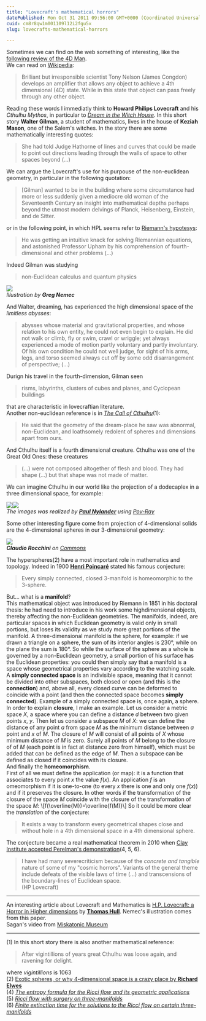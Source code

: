 ```yaml
---
title: "Lovecraft's mathematical horrors"
datePublished: Mon Oct 31 2011 09:56:00 GMT+0000 (Coordinated Universal Time)
cuid: cm8r8qw1m001109l12i2fgu5x
slug: lovecrafts-mathematical-horrors

---
```



Sometimes we can find on the web something of interesting, like the [following review of the 4D Man](http://doctor-k100.blogspot.com/2010/10/halloween-countdown-day-12-4d-man.html).  
We can read on [Wikipedia](http://en.wikipedia.org/wiki/4D_Man "4D Man Wikipedia"):

> Brilliant but irresponsible scientist Tony Nelson (James Congdon) develops an amplifier that allows any object to achieve a 4th dimensional (4D) state. While in this state that object can pass freely through any other object.

Reading these words I immediatly think to **Howard Philips Lovecraft** and his _Cthulhu Mythos_, in particular to [_Dream in the Witch House_](http://en.wikisource.org/wiki/The_Dreams_in_the_Witch-House). In this short story **Walter Gilman**, a student of mathematics, lives in the house of **Keziah Mason**, one of the Salem's witches. In the story there are some mathematically interesting quotes:

> She had told Judge Hathorne of lines and curves that could be made to point out directions leading through the walls of space to other spaces beyond (...)

We can argue the Lovecraft's use for his purpouse of the non-euclidean geometry, in particular in the following quotation:

> \[Gilman\] wanted to be in the building where some circumstance had more or less suddenly given a mediocre old woman of the Seventeenth Century an insight into mathematical depths perhaps beyond the utmost modern delvings of Planck, Heisenberg, Einstein, and de Sitter.

or in the following point, in which HPL seems refer to [Riemann's hypotesys](http://docmadhattan.fieldofscience.com/2011/09/riemann-hypothesis.html):

> He was getting an intuitive knack for solving Riemannian equations, and astonished Professor Upham by his comprehension of fourth-dimensional and other problems (...)

Indeed Gilman was studying

> non-Euclidean calculus and quantum physics

![](https://cdn.hashnode.com/res/hashnode/image/upload/v1743073141686/e3d97092-7e40-49c1-88f2-84a689b97353.jpeg)  
_Illustration by **Greg Nemec**_

And Walter, dreaming, has experienced the high dimensional space of the _limitless abysses_:

> abysses whose material and gravitational properties, and whose relation to his own entity, he could not even begin to explain. He did not walk or climb, fly or swim, crawl or wriggle; yet always experienced a mode of motion partly voluntary and partly involuntary. Of his own condition he could not well judge, for sight of his arms, legs, and torso seemed always cut off by some odd disarrangement of perspective; (...)

Durign his travel in the fourth-dimension, Gilman seen

> risms, labyrinths, clusters of cubes and planes, and Cyclopean buildings

that are characteristic in lovecraftian literature.  
Another non-euclidean reference is in [_The Call of Cthulhu_](http://en.wikisource.org/wiki/The_Call_of_Cthulhu)(1):

> He said that the geometry of the dream-place he saw was abnormal, non-Euclidean, and loathsomely redolent of spheres and dimensions apart from ours.

And Cthulhu itself is a fourth dimensional creature. Cthulhu was one of the Great Old Ones: these creatures

> (...) were not composed altogether of flesh and blood. They had shape (...) but that shape was not made of matter.

We can imagine Cthulhu in our world like the projection of a dodecaplex in a three dimensional space, for example:

![](https://cdn.hashnode.com/res/hashnode/image/upload/v1743073143196/65e21602-73fc-418d-a3cd-2b08ab802061.jpeg)![](https://cdn.hashnode.com/res/hashnode/image/upload/v1743073144451/e43052e5-e50b-4e4b-89e9-eb09674eb596.jpeg)  
_The images was realized by [**Paul Nylander**](http://bugman123.com/Math/index.html#Dodecaplex) using [Pov-Ray](http://www.povray.org/)_

Some other interesting figure come from projection of 4-dimensional solids are the 4-dimensional spheres in our 3-dimensional geometry:

![](https://cdn.hashnode.com/res/hashnode/image/upload/v1743073145503/56e335ac-f497-47c7-80a9-f4741365e8ee.png)  
_**Claudio Rocchini** on [Commons](http://commons.wikimedia.org/wiki/File:Hypersphere_coord.PNG)_

The hyperspheres(2) have a most important role in mathematics and topology. Indeed in 1900 [**Henri Poincaré**](http://en.wikipedia.org/wiki/Henri_Poincar%C3%A9 "Henri Poincaré Wikipedia") stated his famous conjecture:

> Every simply connected, closed 3-manifold is homeomorphic to the 3-sphere.

But... what is a **manifold**?  
This mathematical object was introduced by Riemann in 1851 in his doctoral thesis: he had need to introduce in his work some highdimensional objects, thereby affecting the non-Euclidean geometries. The manifolds, indeed, are particular spaces in which Euclidean geometry is valid only in small portions, but loses its validity as we study more great portions of the manifold. A three-dimensional manifold is the sphere, for example: if we drawn a triangle on a sphere, the sum of its interior angles is 230°, while on the plane the sum is 180°. So while the surface of the sphere as a whole is governed by a non-Euclidean geometry, a small portion of his surface has the Euclidean properties: you could then simply say that a manifold is a space whose geometrical properties vary according to the watching scale.  
A **simply connected space** is an indivisible space, meaning that it cannot be divided into other subspaces, both closed or open (and this is the **connection**) and, above all, every closed curve can be deformed to coincide with a point (and then the connected space becomes **simply connected**). Example of a simply connected space is, once again, a sphere.  
In order to explain **closure**, I make an example. Let us consider a metric space $X$, a space where you can define a distance $d$ between two given points $x$, $y$. Then let us consider a subspace $M$ of $X$: we can define the distance of any point $a$ from space $M$ as the minimum distance between $a$ point and $x$ of $M$. The closure of $M$ will consist of all points of $X$ whose minimum distance of $M$ is zero. Surely all points of $M$ belong to the closure of of $M$ (each point is in fact at distance zero from himself), which must be added that can be defined as the edge of $M$. Then a subspace can be defined as closed if it coincides with its closure.  
And finally the **homeomorphism**.  
First of all we must define the application (or map): it is a function that associates to every point $x$ the value $f(x)$. An application $f$ is an omeomorphism if it is one-to-one (to every $x$ there is one and only one $f (x)$) and if it preserves the closure. In other words if the transformation of the closure of the space $M$ coincide with the closure of the transformation of the space $M$: \\\[f(\\overline{M})=\\overline{f(M)}\\\] So it could be more clear the _translation_ of the conjecture:

> It exists a way to transform every geometrical shapes close and without hole in a 4th dimensional space in a 4th dimensional sphere.

The conjecture became a real mathematical theorem in 2010 when [Clay Institute accepted Perelman's demonstration](http://www.claymath.org/poincare/)(4, 5, 6).

> I have had many severecriticism because of the _concrete and tangible_ nature of some of my "cosmic horrors". Variants of the general theme include defeats of the visible laws of time (...) and transcensions of the boundary-lines of Euclidean space.  
> (HP Lovecraft)

* * *

An interesting article about Lovecraft and Mathematics is [H.P. Lovecraft: a Horror in Higher dimensions](http://www.jstor.org/pss/25678597) by [**Thomas Hull**](http://mars.wnec.edu/~thull/). Nemec's illustration comes from this paper.  
Sagan's video from [Miskatonic Museum](http://miskatonicmuseum.blogspot.com/2011/06/yog-sothoth-hyperbolic-dimensional.html)

* * *

(1) In this short story there is also another mathematical reference:

> After vigintillions of years great Cthulhu was loose again, and ravening for delight.

where _vigintillions_ is 1063  
(2) [Exotic spheres, or why 4-dimensional space is a crazy place by **Richard Elwes**](http://plus.maths.org/content/richard-elwes)  
(4) [_The entropy formula for the Ricci flow and its geometric applications_](http://arxiv.org/abs/math.DG/0211159)  
(5) [_Ricci flow with surgery on three-manifolds_](http://arxiv.org/abs/math.DG/0303109)  
(6) [_Finite extinction time for the solutions to the Ricci flow on certain three-manifolds_](http://arxiv.org/abs/math.DG/0307245)